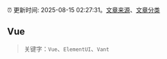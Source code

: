 :alarm_clock: 更新时间: 2025-08-15 02:27:31。[文章来源](/README.md)、[文章分类](/TAGS.md)

## Vue


> 关键字：`Vue`、`ElementUI`、`Vant`




